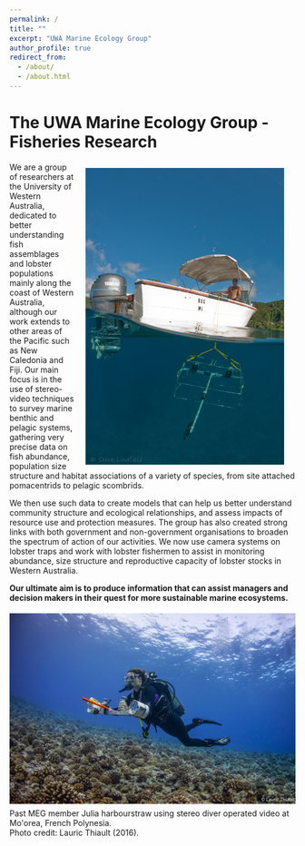 ```yaml
---
permalink: /
title: ""
excerpt: "UWA Marine Ecology Group"
author_profile: true
redirect_from:
  - /about/
  - /about.html
---
```

<h1 class="aboutPhil">The UWA Marine Ecology Group - Fisheries Research</h1>

<img class="philprofile" src='/images/BRUV_Steve.jpg' align='right' width="350" hspace="20" vspace="10">

We are a group of researchers at the University of Western Australia, dedicated to better understanding fish assemblages and lobster populations mainly along the coast of Western Australia, although our work extends to other areas of the Pacific such as New Caledonia and Fiji. Our main focus is in the use of stereo-video techniques to survey marine benthic and pelagic systems, gathering very precise data on fish abundance, population size structure and habitat associations of a variety of species, from site attached pomacentrids to pelagic scombrids. 

We then use such data to create models that can help us better understand community structure and ecological relationships, and assess impacts of resource use and protection measures. The group has also created strong links with both government and non-government organisations to broaden the spectrum of action of our activities. We now use camera systems on lobster traps and work with lobster fishermen to assist in monitoring abundance, size structure and reproductive capacity of lobster stocks in Western Australia. 

**Our ultimate aim is to produce information that can assist managers and decision makers in their quest for more sustainable marine ecosystems.** 



<img class="manusanfelix" src='/images/DOV_Julia.jpg' vspace="5">
<figcaption>Past MEG member Julia harbourstraw using stereo diver operated video at Mo'orea, French Polynesia. <br>Photo credit: Lauric Thiault (2016).</figcaption>
